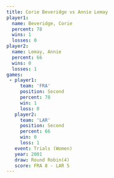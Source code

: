 ```yaml
---
title: Corie Beveridge vs Annie Lemay
player1:                
  name: Beveridge, Corie
  percent: 78           
  wins: 1               
  losses: 0             
player2:                
  name: Lemay, Annie    
  percent: 66           
  wins: 0               
  losses: 1             
games:
 - player1:          
     team: 'FRA'     
     position: Second
     percent: 78     
     win: 1          
     loss: 0         
   player2:          
     team: 'LAR'     
     position: Second
     percent: 66     
     win: 0          
     loss: 1         
   event: Trials (Women)
   year: 2001           
   draw: Round Robin(4) 
   score: FRA 8 - LAR 5 
---
```

